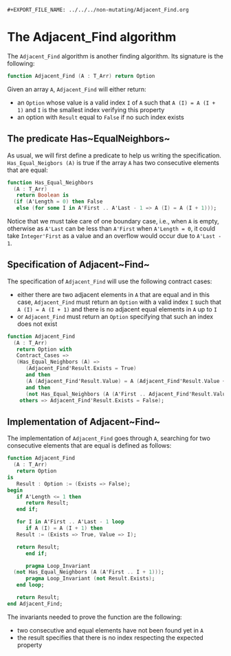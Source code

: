 ```{=org}
#+EXPORT_FILE_NAME: ../../../non-mutating/Adjacent_Find.org
```
# The Adjacent_Find algorithm

The `Adjacent_Find` algorithm is another finding algorithm. Its
signature is the following:

``` ada
function Adjacent_Find (A : T_Arr) return Option
```

Given an array `A`, `Adjacent_Find` will either return:

-   an `Option` whose value is a valid index `I` of `A` such that `A
          (I) = A (I + 1)` and `I` is the smallest index verifying this
    property
-   an option with `Result` equal to `False` if no such index exists

## The predicate Has~EqualNeighbors~

As usual, we will first define a predicate to help us writing the
specification. `Has_Equal_Neigbors (A)` is true if the array `A` has two
consecutive elements that are equal:

``` ada
function Has_Equal_Neighbors
  (A : T_Arr)
   return Boolean is
  (if (A'Length = 0) then False
   else (for some I in A'First .. A'Last - 1 => A (I) = A (I + 1)));
```

Notice that we must take care of one boundary case, i.e., when `A` is
empty, otherwise as `A'Last` can be less than `A'First` when
`A'Length = 0`, it could take `Integer'First` as a value and an overflow
would occur due to `A'Last - 1`.

## Specification of Adjacent~Find~

The specification of `Adjacent_Find` will use the following contract
cases:

-   either there are two adjacent elements in `A` that are equal and in
    this case, `Adjacent_Find` must return an `Option` with a valid
    index `I` such that `A (I) = A (I + 1)` and there is no adjacent
    equal elements in `A` up to `I`
-   or `Adjacent_Find` must return an `Option` specifying that such an
    index does not exist

``` ada
function Adjacent_Find
  (A : T_Arr)
   return Option with
   Contract_Cases =>
   (Has_Equal_Neighbors (A) =>
      (Adjacent_Find'Result.Exists = True)
      and then
      (A (Adjacent_Find'Result.Value) = A (Adjacent_Find'Result.Value + 1))
      and then
      (not Has_Equal_Neighbors (A (A'First .. Adjacent_Find'Result.Value))),
    others => Adjacent_Find'Result.Exists = False);
```

## Implementation of Adjacent~Find~

The implementation of `Adjacent_Find` goes through `A`, searching for
two consecutive elements that are equal is defined as follows:

``` ada
function Adjacent_Find
  (A : T_Arr)
   return Option
is
   Result : Option := (Exists => False);
begin
   if A'Length <= 1 then
      return Result;
   end if;

   for I in A'First .. A'Last - 1 loop
      if A (I) = A (I + 1) then
   Result := (Exists => True, Value => I);

   return Result;
      end if;

      pragma Loop_Invariant
  (not Has_Equal_Neighbors (A (A'First .. I + 1)));
      pragma Loop_Invariant (not Result.Exists);
   end loop;

   return Result;
end Adjacent_Find;
```

The invariants needed to prove the function are the following:

-   two consecutive and equal elements have not been found yet in `A`
-   the result specifies that there is no index respecting the expected
    property
